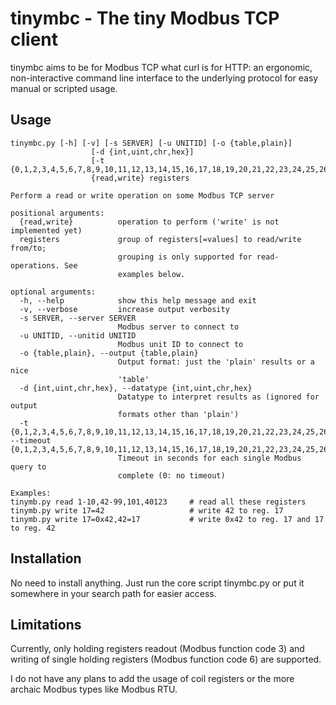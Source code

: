 # tinymbc - The tiny Modbus TCP client

tinymbc aims to be for Modbus TCP what curl is for HTTP: an ergonomic, non-interactive command line interface to the underlying protocol for easy manual or scripted usage.

## Usage

```
tinymbc.py [-h] [-v] [-s SERVER] [-u UNITID] [-o {table,plain}]
                  [-d {int,uint,chr,hex}]
                  [-t {0,1,2,3,4,5,6,7,8,9,10,11,12,13,14,15,16,17,18,19,20,21,22,23,24,25,26,27,28,29,30,31,32,33,34,35,36,37,38,39,40,41,42,43,44,45,46,47,48,49,50,51,52,53,54,55,56,57,58,59,60}]
                  {read,write} registers

Perform a read or write operation on some Modbus TCP server

positional arguments:
  {read,write}          operation to perform ('write' is not implemented yet)
  registers             group of registers[=values] to read/write from/to;
                        grouping is only supported for read-operations. See
                        examples below.

optional arguments:
  -h, --help            show this help message and exit
  -v, --verbose         increase output verbosity
  -s SERVER, --server SERVER
                        Modbus server to connect to
  -u UNITID, --unitid UNITID
                        Modbus unit ID to connect to
  -o {table,plain}, --output {table,plain}
                        Output format: just the 'plain' results or a nice
                        'table'
  -d {int,uint,chr,hex}, --datatype {int,uint,chr,hex}
                        Datatype to interpret results as (ignored for output
                        formats other than 'plain')
  -t {0,1,2,3,4,5,6,7,8,9,10,11,12,13,14,15,16,17,18,19,20,21,22,23,24,25,26,27,28,29,30,31,32,33,34,35,36,37,38,39,40,41,42,43,44,45,46,47,48,49,50,51,52,53,54,55,56,57,58,59,60}, --timeout {0,1,2,3,4,5,6,7,8,9,10,11,12,13,14,15,16,17,18,19,20,21,22,23,24,25,26,27,28,29,30,31,32,33,34,35,36,37,38,39,40,41,42,43,44,45,46,47,48,49,50,51,52,53,54,55,56,57,58,59,60}
                        Timeout in seconds for each single Modbus query to
                        complete (0: no timeout)

Examples:
tinymb.py read 1-10,42-99,101,40123     # read all these registers
tinymb.py write 17=42                   # write 42 to reg. 17
tinymb.py write 17=0x42,42=17           # write 0x42 to reg. 17 and 17 to reg. 42
```

## Installation

No need to install anything. Just run the core script tinymbc.py or put it somewhere in your search path for easier access.


## Limitations

Currently, only holding registers readout (Modbus function code 3) and writing of single holding registers (Modbus function code 6) are supported. 

I do not have any plans to add the usage of coil registers or the more archaic Modbus types like Modbus RTU.
